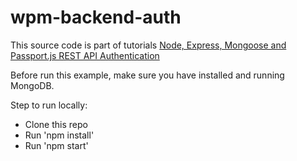 # wpm-backend-auth

This source code is part of tutorials [Node, Express, Mongoose and Passport.js REST API Authentication](https://www.djamware.com/post/58eba06380aca72673af8500/node-express-mongoose-and-passportjs-rest-api-authentication)

Before run this example, make sure you have installed and running MongoDB.

Step to run locally:

* Clone this repo
* Run 'npm install'
* Run 'npm start'



